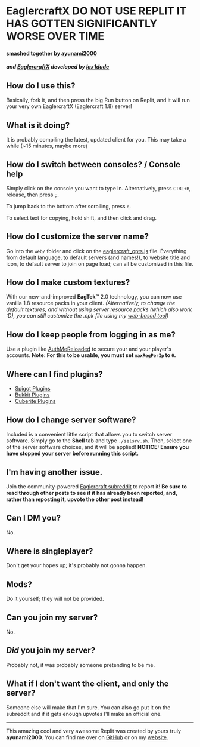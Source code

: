 # EaglercraftX  DO NOT USE REPLIT IT HAS GOTTEN SIGNIFICANTLY WORSE OVER TIME
#### smashed together by [ayunami2000](https://github.com/ayunami2000)
##### and [EaglercraftX](https://gitlab.com/lax1dude/eaglercraftx-1.8) developed by [lax1dude](https://github.com/lax1dude)

## How do I use this?
Basically, fork it, and then press the big Run button on Replit, and it will run your very own EaglercraftX (Eaglercraft 1.8) server!

## What is it doing?
It is probably compiling the latest, updated client for you. This may take a while (~15 minutes, maybe more)

## How do I switch between consoles? / Console help
Simply click on the console you want to type in. Alternatively, press `CTRL+B`, release, then press `;`.

To jump back to the bottom after scrolling, press `q`.

To select text for copying, hold shift, and then click and drag.

## How do I customize the server name?
Go into the `web/` folder and click on the [eaglercraft_opts.js](web/eaglercraft_opts.js) file. Everything from default language, to default servers (and names!), to website title and icon, to default server to join on page load; can all be customized in this file.

## How do I make custom textures?
With our new-and-improved **EagTek:tm:** 2.0 technology, you can now use vanilla 1.8 resource packs in your client. *(Alternatively, to change the default textures, and without using server resource packs (which also work :D), you can still customize the .epk file using my [web-based tool](https://ayunami2000.github.io/ayunWebEPK))*

## How do I keep people from logging in as me?
Use a plugin like [AuthMeReloaded](https://github.com/AuthMe/AuthMeReloaded/releases) to secure your and your player's accounts. **Note: For this to be usable, you must set `maxRegPerIp` to `0`.**

## Where can I find plugins?
- [Spigot Plugins](https://www.spigotmc.org/resources/categories/spigot.4/)
- [Bukkit Plugins](https://dev.bukkit.org/bukkit-plugins)
- [Cuberite Plugins](https://plugins.cuberite.org)

## How do I change server software?
Included is a convenient little script that allows you to switch server software. Simply go to the **Shell** tab and type `./selsrv.sh`. Then, select one of the server software choices, and it will be applied! **NOTICE: Ensure you have stopped your server before running this script.**

## I'm having another issue.
Join the community-powered [Eaglercraft subreddit](https://www.reddit.com/r/eaglercraft/) to report it! **Be sure to read through other posts to see if it has already been reported, and, rather than reposting it, upvote the other post instead!**

## Can I DM you?
No.

## Where is singleplayer?
Don't get your hopes up; it's probably not gonna happen.

## Mods?
Do it yourself; they will not be provided.

## Can you join my server?
No.

## *Did* you join my server?
Probably not, it was probably someone pretending to be me.

## What if I don't want the client, and only the server?
Someone else will make that I'm sure. You can also go put it on the subreddit and if it gets enough upvotes I'll make an official one.

---

This amazing cool and very awesome Replit was created by yours truly **ayunami2000**. You can find me over on [GitHub](https://github.com/ayunami2000) or on my [website](https://ayunami2000.github.io).
